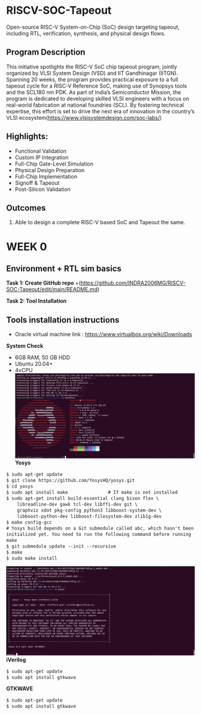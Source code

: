 # RISCV-SOC-Tapeout
Open-source RISC-V System-on-Chip (SoC) design targeting tapeout, including RTL, verification, synthesis, and physical design flows. 

## Program Description
This initiative spotlights the RISC-V SoC chip tapeout program, jointly organized by VLSI System Design (VSD) and IIT Gandhinagar (IITGN). Spanning 20 weeks, the program provides practical exposure to a full tapeout cycle for a RISC‑V Reference SoC, making use of Synopsys tools and the SCL180 nm PDK. As part of India’s Semiconductor Mission, the program is dedicated to developing skilled VLSI engineers with a focus on real-world fabrication at national foundries (SCL). By fostering technical expertise, this effort is set to drive the next era of innovation in the country’s VLSI ecosystem(https://www.vlsisystemdesign.com/soc-labs/)

## Highlights:
+ Functional Validation
+ Custom IP Integration
+ Full-Chip Gate-Level Simulation
+ Physical Design Preparation
+ Full-Chip Implementation
+ Signoff & Tapeout
+ Post-Silicon Validation
## Outcomes
1. Able to design a complete RISC-V based SoC and Tapeout the same.

# WEEK 0 

## Environment + RTL sim basics

**Task 1: Create GitHub repo** 
+(https://github.com/INDRA2006MG/RISCV-SOC-Tapeout/edit/main/README.md)
  
**Task 2: Tool Installation**
  ## Tools installation instructions
 + Oracle virtual machine link : https://www.virtualbox.org/wiki/Downloads
   
**System Check**
+ 6GB RAM, 50 GB HDD
+ Ubuntu 20.04+
+ 4vCPU 
![system info](https://github.com/INDRA2006MG/RISCV-SOC-Tapeout/blob/main/Pictures/IMG_20250920_233832.jpg)
**Yosys**
```
$ sudo apt-get update
$ git clone https://github.com/YosysHQ/yosys.git
$ cd yosys
$ sudo apt install make               # If make is not installed
$ sudo apt-get install build-essential clang bison flex \
    libreadline-dev gawk tcl-dev libffi-dev git \
    graphviz xdot pkg-config python3 libboost-system-dev \
    libboost-python-dev libboost-filesystem-dev zlib1g-dev
$ make config-gcc
# Yosys build depends on a Git submodule called abc, which hasn't been initialized yet. You need to run the following command before running make
$ git submodule update --init --recursive
$ make 
$ sudo make install
```
![yosys](https://github.com/INDRA2006MG/RISCV-SOC-Tapeout/blob/main/Pictures/IMG_20250920_233711.jpg)
**iVerilog**
```
$ sudo apt-get update
$ sudo apt install gtkwave
```
**GTKWAVE**
```
$ sudo apt-get update
$ sudo apt install gtkwave
```
